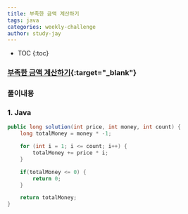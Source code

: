 ```yaml
---
title: 부족한 금액 계산하기
tags: java
categories: weekly-challenge
author: study-jay
---
```


* TOC
{:toc}

### [부족한 금액 계산하기](https://programmers.co.kr/learn/courses/30/lessons/82612){:target="_blank"}


### 풀이내용

### 1. Java
``` java
public long solution(int price, int money, int count) {
    long totalMoney = money * -1;

    for (int i = 1; i <= count; i++) {
        totalMoney += price * i;
    }

    if(totalMoney <= 0) {
        return 0;
    }

    return totalMoney;
}
```
